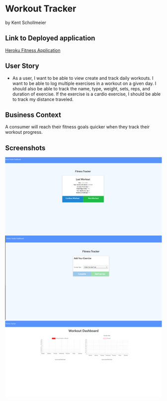 # Workout Tracker

by Kent Schollmeier

## Link to Deployed application 

[Heroku Fitness Application](https://safe-bastion-74603.herokuapp.com/)

## User Story

* As a user, I want to be able to view create and track daily workouts. I want to be able to log multiple exercises in a workout on a given day. I should also be able to track the name, type, weight, sets, reps, and duration of exercise. If the exercise is a cardio exercise, I should be able to track my distance traveled.

## Business Context

A consumer will reach their fitness goals quicker when they track their workout progress.

## Screenshots 

<img src="https://raw.githubusercontent.com/jschollmeier/fitnessTracker/master/FTSS2.PNG"/>
<img src="https://raw.githubusercontent.com/jschollmeier/fitnessTracker/master/FTSS1.PNG"/>
<img src="https://raw.githubusercontent.com/jschollmeier/fitnessTracker/master/FTSS3.PNG"/>





